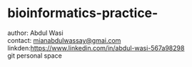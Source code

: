 # bioinformatics-practice-
author: Abdul Wasi <br>
contact: mianabdulwassay@gmai.com <br>
linkden:https://www.linkedin.com/in/abdul-wasi-567a98298 <br>git
personal space 